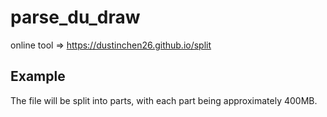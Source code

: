# parse_du_draw

online tool => https://dustinchen26.github.io/split

## Example

The file will be split into parts, with each part being approximately 400MB.
